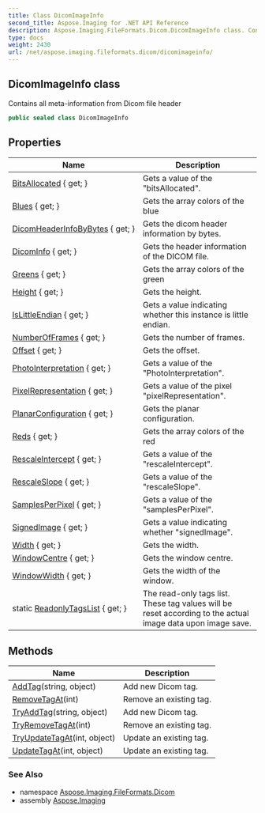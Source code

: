 ```yaml
---
title: Class DicomImageInfo
second_title: Aspose.Imaging for .NET API Reference
description: Aspose.Imaging.FileFormats.Dicom.DicomImageInfo class. Contains all metainformation from Dicom file header
type: docs
weight: 2430
url: /net/aspose.imaging.fileformats.dicom/dicomimageinfo/
---
```

## DicomImageInfo class

Contains all meta-information from Dicom file header

```csharp
public sealed class DicomImageInfo
```

## Properties

| Name | Description |
| --- | --- |
| [BitsAllocated](../../aspose.imaging.fileformats.dicom/dicomimageinfo/bitsallocated/) { get; } | Gets a value of the "bitsAllocated". |
| [Blues](../../aspose.imaging.fileformats.dicom/dicomimageinfo/blues/) { get; } | Gets the array colors of the blue |
| [DicomHeaderInfoByBytes](../../aspose.imaging.fileformats.dicom/dicomimageinfo/dicomheaderinfobybytes/) { get; } | Gets the dicom header information by bytes. |
| [DicomInfo](../../aspose.imaging.fileformats.dicom/dicomimageinfo/dicominfo/) { get; } | Gets the header information of the DICOM file. |
| [Greens](../../aspose.imaging.fileformats.dicom/dicomimageinfo/greens/) { get; } | Gets the array colors of the green |
| [Height](../../aspose.imaging.fileformats.dicom/dicomimageinfo/height/) { get; } | Gets the height. |
| [IsLittleEndian](../../aspose.imaging.fileformats.dicom/dicomimageinfo/islittleendian/) { get; } | Gets a value indicating whether this instance is little endian. |
| [NumberOfFrames](../../aspose.imaging.fileformats.dicom/dicomimageinfo/numberofframes/) { get; } | Gets the number of frames. |
| [Offset](../../aspose.imaging.fileformats.dicom/dicomimageinfo/offset/) { get; } | Gets the offset. |
| [PhotoInterpretation](../../aspose.imaging.fileformats.dicom/dicomimageinfo/photointerpretation/) { get; } | Gets a value of the "PhotoInterpretation". |
| [PixelRepresentation](../../aspose.imaging.fileformats.dicom/dicomimageinfo/pixelrepresentation/) { get; } | Gets a value of the pixel "pixelRepresentation". |
| [PlanarConfiguration](../../aspose.imaging.fileformats.dicom/dicomimageinfo/planarconfiguration/) { get; } | Gets the planar configuration. |
| [Reds](../../aspose.imaging.fileformats.dicom/dicomimageinfo/reds/) { get; } | Gets the array colors of the red |
| [RescaleIntercept](../../aspose.imaging.fileformats.dicom/dicomimageinfo/rescaleintercept/) { get; } | Gets a value of the "rescaleIntercept". |
| [RescaleSlope](../../aspose.imaging.fileformats.dicom/dicomimageinfo/rescaleslope/) { get; } | Gets a value of the "rescaleSlope". |
| [SamplesPerPixel](../../aspose.imaging.fileformats.dicom/dicomimageinfo/samplesperpixel/) { get; } | Gets a value of the "samplesPerPixel". |
| [SignedImage](../../aspose.imaging.fileformats.dicom/dicomimageinfo/signedimage/) { get; } | Gets a value indicating whether "signedImage". |
| [Width](../../aspose.imaging.fileformats.dicom/dicomimageinfo/width/) { get; } | Gets the width. |
| [WindowCentre](../../aspose.imaging.fileformats.dicom/dicomimageinfo/windowcentre/) { get; } | Gets the window centre. |
| [WindowWidth](../../aspose.imaging.fileformats.dicom/dicomimageinfo/windowwidth/) { get; } | Gets the width of the window. |
| static [ReadonlyTagsList](../../aspose.imaging.fileformats.dicom/dicomimageinfo/readonlytagslist/) { get; } | The read-only tags list. These tag values will be reset according to the actual image data upon image save. |

## Methods

| Name | Description |
| --- | --- |
| [AddTag](../../aspose.imaging.fileformats.dicom/dicomimageinfo/addtag/)(string, object) | Add new Dicom tag. |
| [RemoveTagAt](../../aspose.imaging.fileformats.dicom/dicomimageinfo/removetagat/)(int) | Remove an existing tag. |
| [TryAddTag](../../aspose.imaging.fileformats.dicom/dicomimageinfo/tryaddtag/)(string, object) | Add new Dicom tag. |
| [TryRemoveTagAt](../../aspose.imaging.fileformats.dicom/dicomimageinfo/tryremovetagat/)(int) | Remove an existing tag. |
| [TryUpdateTagAt](../../aspose.imaging.fileformats.dicom/dicomimageinfo/tryupdatetagat/)(int, object) | Update an existing tag. |
| [UpdateTagAt](../../aspose.imaging.fileformats.dicom/dicomimageinfo/updatetagat/)(int, object) | Update an existing tag. |

### See Also

* namespace [Aspose.Imaging.FileFormats.Dicom](../../aspose.imaging.fileformats.dicom/)
* assembly [Aspose.Imaging](../../)


